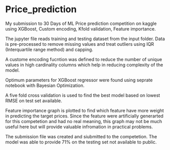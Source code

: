 # Price_prediction
My submission to 30 Days of ML Price prediction competition on kaggle using XGBoost, Custom encoding, Kfold validation, Feature importance.

The jupyter file reads training and testing dataset from the input folder. Data is pre-processed to remove missing values and treat outliers using IQR (Interquartile range method) and capping.

A custome encoding fucntion was defined to reduce the number of unique values in high cardinality columns which help in reducing complexity of the model.

Optimum parameters for XGBoost regressor were found using seprate notebook with Bayesian Optimization.

A five fold cross validation is used to find the best model based on lowest RMSE on test set available.

Feature importance graph is plotted to find which feature have more weight in predicting the target prices. Since the feature were artificially generarted for this competetion and had no real meaning, this graph may not be much useful here but will provide valuable infromation in practical problems.

The submission file was created and siubmitted to the competetion. The model was able to provide 71% on the testing set not available to public.

